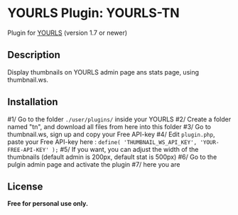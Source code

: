 # YOURLS Plugin: YOURLS-TN
Plugin for [YOURLS](http://yourls.org) (version 1.7 or newer)

Description
-----------
Display thumbnails on YOURLS admin page ans stats page, using thumbnail.ws.

Installation
------------
#1/ Go to the folder `./user/plugins/` inside your YOURLS
#2/ Create a folder named "tn", and download all files from here into this folder
#3/ Go to thumbnail.ws, sign up and copy your Free API-key
#4/ Edit `plugin.php`, paste your Free API-key here : `define( 'THUMBNAIL_WS_API_KEY', 'YOUR-FREE-API-KEY' );`
#5/ If you want, you can adjust the width of the thumbnails (default admin is 200px, default stat is 500px)
#6/ Go to the pulgin admin page and activate the plugin
#7/ here you are

License
-------
**Free for personal use only.**
